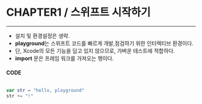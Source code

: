 # CHAPTER1 / 스위프트 시작하기
- - -
* 설치 및 환경설정은 생략.
* **playground**는 스위프트 코드를 빠르게 개발,점검하기 위한 인터렉티브 환경이다.
* 단, Xcode의 모든 기능을 담고 있지 않으므로, 가벼운 테스트에 적합하다.
* **import** 문은 프레임 워크를 가져오는 행이다.



#### CODE
```swift

var str = "hello, playground"
str += "!"
```
<br>
<br>

